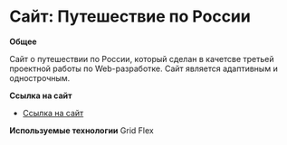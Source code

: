 # Сайт: Путешествие по России

**Общее**

Сайт о путешествии по России, который сделан в качетсве третьей проектной работы по Web-разработке. Сайт является адаптивным и однострочным.

**Ссылка на сайт**

* [Ссылка на сайт](https://maksimkurkov.github.io/russian-travel/)

**Используемые технологии**
Grid
Flex

